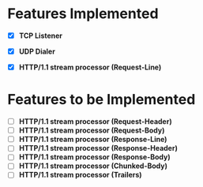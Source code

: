 # Features Implemented
- [x] **TCP Listener**
- [x] **UDP Dialer**
- [x] **HTTP/1.1 stream processor (Request-Line)**


# Features to be Implemented
- [ ] **HTTP/1.1 stream processor (Request-Header)**
- [ ] **HTTP/1.1 stream processor (Request-Body)**
- [ ] **HTTP/1.1 stream processor (Response-Line)**
- [ ] **HTTP/1.1 stream processor (Response-Header)**
- [ ] **HTTP/1.1 stream processor (Response-Body)**
- [ ] **HTTP/1.1 stream processor (Chunked-Body)**
- [ ] **HTTP/1.1 stream processor (Trailers)**
